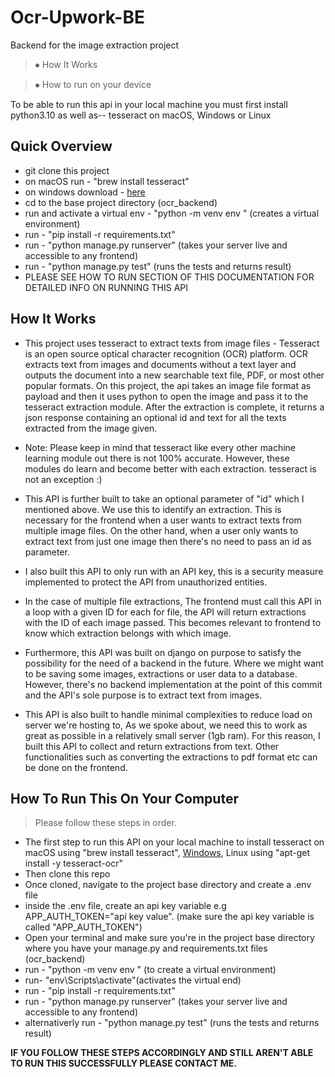 # Ocr-Upwork-BE
Backend for the image extraction project


> ⦁	How It Works

> ⦁	How to run on your device


To be able to run this api in your local machine you must first install python3.10 as well as-- tesseract on macOS, Windows or Linux


## Quick Overview
* git clone this project
* on macOS run - "brew install tesseract"
* on windows download - [here](https://github.com/UB-Mannheim/tesseract/wiki)
* cd to the base project directory (ocr_backend)
* run and activate a virtual env - "python -m venv env " (creates a virtual environment)
* run - "pip install -r requirements.txt"
* run - "python manage.py runserver" (takes your server live and accessible to any frontend)
* run - "python manage.py test" (runs the tests and returns result)
* PLEASE SEE HOW TO RUN SECTION OF THIS DOCUMENTATION FOR DETAILED INFO ON RUNNING THIS API

## How It Works
* This project uses tesseract to extract texts from image files - Tesseract is an open source optical character recognition (OCR) platform. OCR extracts text from images and documents without a text layer and outputs the document into a new searchable text file, PDF, or most other popular formats.
On this project, the api takes an image file format as payload and then it uses python to open the image and pass it to the tesseract extraction module.
After the extraction is complete, it returns a json response containing an optional id and text for all the texts extracted from the image given.

* Note: Please keep in mind that tesseract like every other machine learning module out there is not 100% accurate. However, these modules do learn and become better with each extraction. tesseract is not an exception :)

* This API is further built to take an optional parameter of "id" which I mentioned above. We use this to identify an extraction. This is necessary for the frontend when a user wants to extract texts from multiple image files. On the other hand, when a user only wants to extract text from just one image then there's no need to pass an id as parameter.

* I also built this API to only run with an API key, this is a security measure implemented to protect the API from unauthorized entities.

* In the case of multiple file extractions, The frontend must call this API in a loop with a given ID for each for file, the API will return extractions with the ID of each image passed. This becomes relevant to frontend to know which extraction belongs with which image.

* Furthermore, this API was built on django on purpose to satisfy the possibility for the need of a backend in the future. Where we might want to be saving some images, extractions or user data to a database. However, there's no backend implementation at the point of this commit and the API's sole purpose is to extract text from images.
* This API is also built to handle minimal complexities to reduce load on server we're hosting to, As we spoke about, we need this to work as great as possible in a relatively small server (1gb ram). For this reason, I built this API to collect and return extractions from text. Other functionalities such as converting the extractions to pdf format etc can be done on the frontend.


## How To Run This On Your Computer
> Please follow these steps in order.
* The first step to run this API on your local machine to install tesseract on macOS using "brew install tesseract", [Windows](https://github.com/UB-Mannheim/tesseract/wiki), Linux using "apt-get install -y tesseract-ocr"
* Then clone this repo
* Once cloned, navigate to the project base directory and create a .env file
* inside the .env file, create an api key variable e.g  APP_AUTH_TOKEN="api key value". (make sure the api key variable is called "APP_AUTH_TOKEN")
* Open your terminal and make sure you're in the project base directory where you have your manage.py and requirements.txt files (ocr_backend)
* run - "python -m venv env " (to create a virtual environment)
* run-  "env\Scripts\activate"(activates the virtual end)
* run - "pip install -r requirements.txt"
* run - "python manage.py runserver" (takes your server live and accessible to any frontend)
* alternativerly run - "python manage.py test" (runs the tests and returns result)

**IF YOU FOLLOW THESE STEPS ACCORDINGLY AND STILL AREN'T ABLE TO RUN THIS SUCCESSFULLY PLEASE CONTACT ME.**


